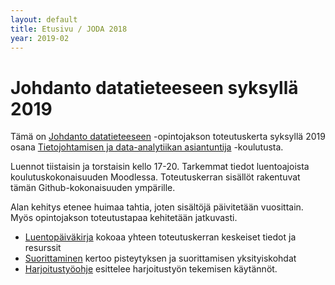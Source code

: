 ```yaml
---
layout: default
title: Etusivu / JODA 2018
year: 2019-02
---
```


# Johdanto datatieteeseen syksyllä 2019

Tämä on [Johdanto datatieteeseen](https://www.tut.fi/opinto-opas/wwwoppaat/opas2018-2019/perus/aineryhmat/Tiedonhallinta/TLO-32410.html)  -opintojakson toteutuskerta syksyllä 2019 osana [Tietojohtamisen ja data-analytiikan asiantuntija](https://www.tuni.fi/fi/tule-opiskelemaan/tietojohtamisen-ja-data-analytiikan-asiantuntija) -koulutusta.

Luennot tiistaisin ja torstaisin kello 17-20. Tarkemmat tiedot luentoajoista koulutuskokonaisuuden Moodlessa. Toteutuskerran sisällöt rakentuvat tämän Github-kokonaisuuden ympärille.

Alan kehitys etenee huimaa tahtia, joten sisältöjä päivitetään vuosittain.
Myös opintojakson toteutustapaa kehitetään jatkuvasti.

* [Luentopäiväkirja](luentopaivakirja) kokoaa yhteen toteutuskerran keskeiset tiedot ja resurssit
* [Suorittaminen](suorittaminen) kertoo pisteytyksen ja suorittamisen yksityiskohdat
* [Harjoitustyöohje](harjoitustyo) esittelee harjoitustyön tekemisen käytännöt.
